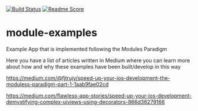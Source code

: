 [![Build Status](https://travis-ci.org/fjtrujy/module-examples.svg?branch=master)](https://travis-ci.org/fjtrujy/module-examples)
[![Readme Score](http://readme-score-api.herokuapp.com/score.svg?url=https://github.com/fjtrujy/module-examples)](http://clayallsopp.github.io/readme-score?url=https://github.com/fjtrujy/module-examples)

# module-examples
Example App that is implemented following the Modules Paradigm

Here you have a list of articles written in Medium where you can learn more about how and why these examples have been built/develop in this way

https://medium.com/@fjtrujy/speed-up-your-ios-development-the-moduless-paradigm-part-1-1aab9fae02cd

https://medium.com/flawless-app-stories/speed-up-your-ios-development-demystifying-complex-uiviews-using-decorators-866d36279166

